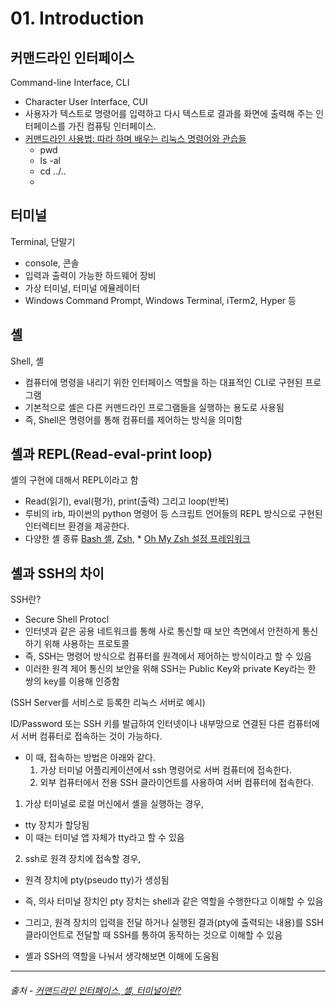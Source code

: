 # 01. Introduction

## 커맨드라인 인터페이스
Command-line Interface, CLI
- Character User Interface, CUI
- 사용자가 텍스트로 명령어를 입력하고 다시 텍스트로 결과를 화면에 출력해 주는 인터페이스를 가진 컴퓨팅 인터페이스.
- [커맨드라인 사용법: 따라 하며 배우는 리눅스 명령어와 관습들](https://www.44bits.io/ko/post/linux-and-mac-command-line-survival-guide-for-beginner)
  - pwd
  - ls -al
  - cd ../..
  - 

## 터미널
Terminal, 단말기
- console, 콘솔
- 입력과 출력이 가능한 하드웨어 장비
- 가상 터미널, 터미널 에뮬레이터
- Windows Command Prompt, Windows Terminal, iTerm2, Hyper 등

## 셸
Shell, 셸
- 컴퓨터에 명령을 내리기 위한 인터페이스 역할을 하는 대표적인 CLI로 구현된 프로그램
- 기본적으로 셸은 다른 커맨드라인 프로그램들을 실행하는 용도로 사용됨
- 즉, Shell은 명령어를 통해 컴퓨터를 제어하는 방식을 의미함

## 셸과 REPL(Read-eval-print loop)
셸의 구현에 대해서 REPL이라고 함
- Read(읽기), eval(평가), print(출력) 그리고 loop(반복)
- 루비의 irb, 파이썬의 python 명령어 등 스크립트 언어들의 REPL 방식으로 구현된 인터렉티브 환경을 제공한다.
- 다양한 셸 종류 [ Bash 셸](https://www.gnu.org/software/bash/bash.html), [Zsh](https://www.zsh.org/), * [Oh My Zsh 설정 프레임워크](https://github.com/ohmyzsh/ohmyzsh)

## 셸과 SSH의 차이
SSH란? 

- Secure Shell Protocl
- 인터넷과 같은 공용 네트워크를 통해 사로 통신할 때 보안 측면에서 안전하게 통신하기 위해 사용하는 프로토콜
- 즉, SSH는 명령어 방식으로 컴퓨터를 원격에서 제어하는 방식이라고 할 수 있음
- 이러한 원격 제어 통신의 보안을 위해 SSH는 Public Key와 private Key라는 한 쌍의 key를 이용해 인증함



(SSH Server를 서비스로 등록한 리눅스 서버로 예시)

ID/Password 또는 SSH 키를 발급하여 인터넷이나 내부망으로 연결된 다른 컴퓨터에서 서버 컴퓨터로 접속하는 것이 가능하다.
 - 이 때, 접속하는 방법은 아래와 같다.
    1. 가상 터미널 어플리케이션에서 ssh 명령어로 서버 컴퓨터에 접속한다.
    2. 외부 컴퓨터에서 전용 SSH 클라이언트를 사용하여 서버 컴퓨터에 접속한다.
 1. 가상 터미널로 로컬 머신에서 셸을 실행하는 경우,
   - tty 장치가 할당됨
   - 이 때는 터미널 앱 자체가 tty라고 할 수 있음
 2. ssh로 원격 장치에 접속할 경우,
   - 원격 장치에 pty(pseudo tty)가 생성됨
   - 즉, 의사 터미널 장치인 pty 장치는 shell과 같은 역할을 수행한다고 이해할 수 있음
   - 그리고, 원격 장치의 입력을 전달 하거나 실행된 결과(pty에 출력되는 내용)를 SSH 클라이언트로 전달할 때 SSH를 통하여 동작하는 것으로 이해할 수 있음

 - 셸과 SSH의 역할을 나눠서 생각해보면 이해에 도움됨




***
###### 출처 - [커맨드라인 인터페이스, 셸, 터미널이란?](https://www.44bits.io/ko/keyword/command-line-interface-cli-shell-and-terminal)